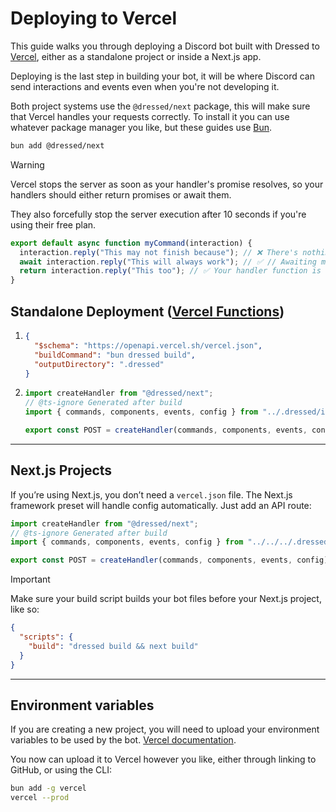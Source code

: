 # Deploying to Vercel

This guide walks you through deploying a Discord bot built with Dressed to [Vercel](https://vercel.com), either as a standalone project or inside a Next.js app.

Deploying is the last step in building your bot, it will be where Discord can send interactions and events even when you're not developing it.

Both project systems use the `@dressed/next` package, this will make sure that Vercel handles your requests correctly. To install it you can use whatever package manager you like, but these guides use [Bun](https://bun.sh).

```sh
bun add @dressed/next
```

> [!WARNING]
> Vercel stops the server as soon as your handler's promise resolves, so your handlers should either return promises or await them.
>
> They also forcefully stop the server execution after 10 seconds if you're using their free plan.
>
> ```ts
> export default async function myCommand(interaction) {
>   interaction.reply("This may not finish because"); // ❌ There's nothing telling the server that something crucial is still happening
>   await interaction.reply("This will always work"); // ✅ // Awaiting makes the server wait for this to finish
>   return interaction.reply("This too"); // ✅ Your handler function is awaited, so returning acts like `await`
> }
> ```

## Standalone Deployment ([Vercel Functions](https://vercel.com/docs/functions/))

1. ```json title="vercel.json"
   {
     "$schema": "https://openapi.vercel.sh/vercel.json",
     "buildCommand": "bun dressed build",
     "outputDirectory": ".dressed"
   }
   ```

2. ```ts title="api / bot.ts"
   import createHandler from "@dressed/next";
   // @ts-ignore Generated after build
   import { commands, components, events, config } from "../.dressed/index.mjs";

   export const POST = createHandler(commands, components, events, config);
   ```

---

## Next.js Projects

If you’re using Next.js, you don’t need a `vercel.json` file. The Next.js framework preset will handle config automatically. Just add an API route:

```ts title="app / api / bot / route.ts"
import createHandler from "@dressed/next";
// @ts-ignore Generated after build
import { commands, components, events, config } from "../../../.dressed";

export const POST = createHandler(commands, components, events, config);
```

> [!IMPORTANT]
> Make sure your build script builds your bot files before your Next.js project, like so:
>
> ```json title="package.json"
> {
>   "scripts": {
>     "build": "dressed build && next build"
>   }
> }
> ```

---

## Environment variables

If you are creating a new project, you will need to upload your environment variables to be used by the bot. [Vercel documentation](https://vercel.com/docs/environment-variables).

You now can upload it to Vercel however you like, either through linking to GitHub, or using the CLI:

```sh
bun add -g vercel
vercel --prod
```
